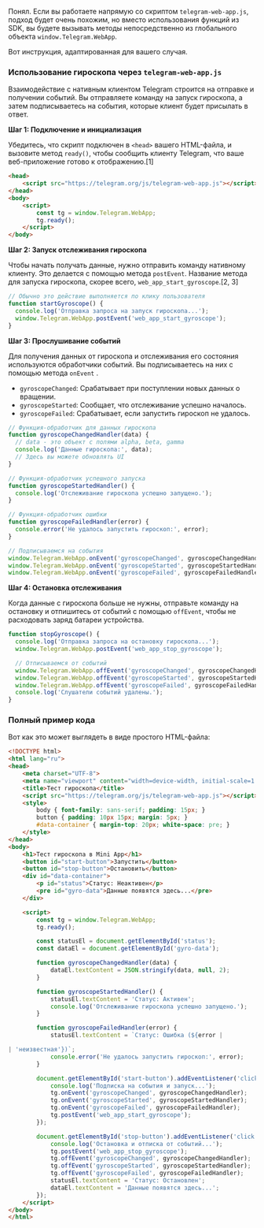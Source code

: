 Понял. Если вы работаете напрямую со скриптом `telegram-web-app.js`, подход будет очень похожим, но вместо использования функций из SDK, вы будете вызывать методы непосредственно из глобального объекта `window.Telegram.WebApp`.

Вот инструкция, адаптированная для вашего случая.

### Использование гироскопа через `telegram-web-app.js`

Взаимодействие с нативным клиентом Telegram строится на отправке и получении событий. Вы отправляете команду на запуск гироскопа, а затем подписываетесь на события, которые клиент будет присылать в ответ.

**Шаг 1: Подключение и инициализация**

Убедитесь, что скрипт подключен в `<head>` вашего HTML-файла, и вызовите метод `ready()`, чтобы сообщить клиенту Telegram, что ваше веб-приложение готово к отображению.[1]

```html
<head>
    <script src="https://telegram.org/js/telegram-web-app.js"></script>
</head>
<body>
    <script>
        const tg = window.Telegram.WebApp;
        tg.ready();
    </script>
</body>
```

**Шаг 2: Запуск отслеживания гироскопа**

Чтобы начать получать данные, нужно отправить команду нативному клиенту. Это делается с помощью метода `postEvent`. Название метода для запуска гироскопа, скорее всего, `web_app_start_gyroscope`.[2, 3]

```javascript
// Обычно это действие выполняется по клику пользователя
function startGyroscope() {
  console.log('Отправка запроса на запуск гироскопа...');
  window.Telegram.WebApp.postEvent('web_app_start_gyroscope');
}
```

**Шаг 3: Прослушивание событий**

Для получения данных от гироскопа и отслеживания его состояния используются обработчики событий. Вы подписываетесь на них с помощью метода `onEvent` .

  * `gyroscopeChanged`: Срабатывает при поступлении новых данных о вращении.
  * `gyroscopeStarted`: Сообщает, что отслеживание успешно началось.
  * `gyroscopeFailed`: Срабатывает, если запустить гироскоп не удалось.

<!-- end list -->

```javascript
// Функция-обработчик для данных гироскопа
function gyroscopeChangedHandler(data) {
  // data - это объект с полями alpha, beta, gamma
  console.log('Данные гироскопа:', data);
  // Здесь вы можете обновлять UI
}

// Функция-обработчик успешного запуска
function gyroscopeStartedHandler() {
  console.log('Отслеживание гироскопа успешно запущено.');
}

// Функция-обработчик ошибки
function gyroscopeFailedHandler(error) {
  console.error('Не удалось запустить гироскоп:', error);
}

// Подписываемся на события
window.Telegram.WebApp.onEvent('gyroscopeChanged', gyroscopeChangedHandler);
window.Telegram.WebApp.onEvent('gyroscopeStarted', gyroscopeStartedHandler);
window.Telegram.WebApp.onEvent('gyroscopeFailed', gyroscopeFailedHandler);
```

**Шаг 4: Остановка отслеживания**

Когда данные с гироскопа больше не нужны, отправьте команду на остановку и отпишитесь от событий с помощью `offEvent`, чтобы не расходовать заряд батареи устройства.

```javascript
function stopGyroscope() {
  console.log('Отправка запроса на остановку гироскопа...');
  window.Telegram.WebApp.postEvent('web_app_stop_gyroscope');

  // Отписываемся от событий
  window.Telegram.WebApp.offEvent('gyroscopeChanged', gyroscopeChangedHandler);
  window.Telegram.WebApp.offEvent('gyroscopeStarted', gyroscopeStartedHandler);
  window.Telegram.WebApp.offEvent('gyroscopeFailed', gyroscopeFailedHandler);
  console.log('Слушатели событий удалены.');
}
```

### Полный пример кода

Вот как это может выглядеть в виде простого HTML-файла:

```html
<!DOCTYPE html>
<html lang="ru">
<head>
    <meta charset="UTF-8">
    <meta name="viewport" content="width=device-width, initial-scale=1.0">
    <title>Тест гироскопа</title>
    <script src="https://telegram.org/js/telegram-web-app.js"></script>
    <style>
        body { font-family: sans-serif; padding: 15px; }
        button { padding: 10px 15px; margin: 5px; }
        #data-container { margin-top: 20px; white-space: pre; }
    </style>
</head>
<body>
    <h1>Тест гироскопа в Mini App</h1>
    <button id="start-button">Запустить</button>
    <button id="stop-button">Остановить</button>
    <div id="data-container">
        <p id="status">Статус: Неактивен</p>
        <pre id="gyro-data">Данные появятся здесь...</pre>
    </div>

    <script>
        const tg = window.Telegram.WebApp;
        tg.ready();

        const statusEl = document.getElementById('status');
        const dataEl = document.getElementById('gyro-data');

        function gyroscopeChangedHandler(data) {
            dataEl.textContent = JSON.stringify(data, null, 2);
        }

        function gyroscopeStartedHandler() {
            statusEl.textContent = 'Статус: Активен';
            console.log('Отслеживание гироскопа успешно запущено.');
        }

        function gyroscopeFailedHandler(error) {
            statusEl.textContent = `Статус: Ошибка (${error |

| 'неизвестная'})`;
            console.error('Не удалось запустить гироскоп:', error);
        }

        document.getElementById('start-button').addEventListener('click', () => {
            console.log('Подписка на события и запуск...');
            tg.onEvent('gyroscopeChanged', gyroscopeChangedHandler);
            tg.onEvent('gyroscopeStarted', gyroscopeStartedHandler);
            tg.onEvent('gyroscopeFailed', gyroscopeFailedHandler);
            tg.postEvent('web_app_start_gyroscope');
        });

        document.getElementById('stop-button').addEventListener('click', () => {
            console.log('Остановка и отписка от событий...');
            tg.postEvent('web_app_stop_gyroscope');
            tg.offEvent('gyroscopeChanged', gyroscopeChangedHandler);
            tg.offEvent('gyroscopeStarted', gyroscopeStartedHandler);
            tg.offEvent('gyroscopeFailed', gyroscopeFailedHandler);
            statusEl.textContent = 'Статус: Остановлен';
            dataEl.textContent = 'Данные появятся здесь...';
        });
    </script>
</body>
</html>
```
